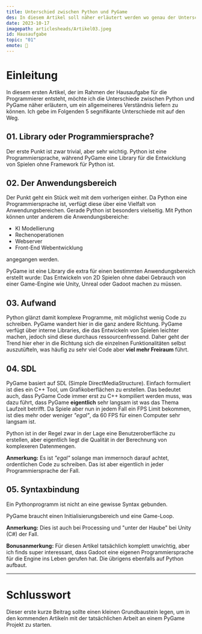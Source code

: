 ```yaml
---
title: Unterschied zwischen Python und PyGame
des: In diesem Artikel soll näher erläutert werden wo genau der Unterschied zwischen Python und PyGame liegt.
date: 2023-10-17
imagepath: articlesheads/Artikel03.jpeg
id: Hausaufgabe
topic: "01"
emote: 🥊
---
```


# Einleitung

In diesem ersten Artikel, der im Rahmen der Hausaufgabe für die Programmierer entsteht, möchte ich die Unterschiede zwischen Python und PyGame näher erläutern, um ein allgemeineres Verständnis liefern zu können. Ich gebe im Folgenden 5 segnifikante Unterschiede mit auf den Weg.

## 01. Library oder Programmiersprache?

Der erste Punkt ist zwar trivial, aber sehr wichtig.
Python ist eine Programmiersprache, während PyGame eine Library für die Entwicklung von Spielen ohne Framework für Python ist.

## 02. Der Anwendungsbereich

Der Punkt geht ein Stück weit mit dem vorherigen einher. Da Python eine Programmiersprache ist, verfügt diese über eine Vielfalt von Anwendungsbereichen. Gerade Python ist besonders vielseitig. Mit Python können unter anderem die Anwendungsbereiche:

- KI Modellierung
- Rechenoperationen
- Webserver
- Front-End Webentwicklung

angegangen werden.

PyGame ist eine Library die extra für einen bestimmten Anwendungsbereich erstellt wurde:
Das Entwickeln von 2D Spielen ohne dabei Gebrauch von einer Game-Engine wie Unity, Unreal oder Gadoot machen zu müssen.

## 03. Aufwand

Python glänzt damit komplexe Programme, mit möglichst wenig Code zu schreiben. PyGame wandert hier in die ganz andere Richtung. PyGame verfügt über interne Libraries, die das Entwickeln von Spielen leichter machen, jedoch sind diese durchaus ressourcenfressend. Daher geht der Trend hier eher in die Richtung sich die einzelnen Funktionalitäten selbst auszutüfteln, was häufig zu sehr viel Code aber **viel mehr Freiraum** führt.

## 04. SDL

PyGame basiert auf SDL (Simple DirectMediaStructure). Einfach formuliert ist dies ein C++ Tool, um Grafikoberflächen zu erstellen. Das bedeutet auch, dass PyGame Code immer erst zu C++ kompiliert werden muss, was dazu führt, dass PyGame **eigentlich** sehr langsam ist was das Thema Laufzeit betrifft. Da Spiele aber nun in jedem Fall ein FPS Limit bekommen, ist dies mehr oder weniger _"egal"_, da 60 FPS für einen Computer sehr langsam ist.

Python ist in der Regel zwar in der Lage eine Benutzeroberfläche zu erstellen, aber eigentlich liegt die Qualität in der Berechnung von komplexeren Datenmengen.

**Anmerkung:**
Es ist _"egal"_ solange man immernoch darauf achtet, ordentlichen Code zu schreiben. Das ist aber eigentlich in jeder Programmiersprache der Fall.

## 05. Syntaxbindung

Ein Pythonprogramm ist nicht an eine gewisse Syntax gebunden.

PyGame braucht einen Initialisierungsbereich und eine Game-Loop.

**Anmerkung:** Dies ist auch bei Processing und "unter der Haube" bei Unity (C#) der Fall.

**Bonusanmerkung:** Für diesen Artikel tatsächlich komplett unwichtig, aber ich finds super interessant,
dass Gadoot eine eigenen Programmiersprache für die Engine ins Leben gerufen hat. Die übrigens ebenfalls auf Python
aufbaut.

---

# Schlusswort

Dieser erste kurze Beitrag sollte einen kleinen Grundbaustein legen, um in den kommenden Artikeln mit der tatsächlichen Arbeit an einem PyGame Projekt zu starten.
